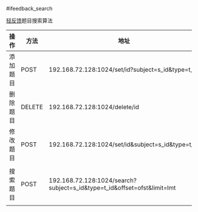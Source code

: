 #ifeedback_search

[轻反馈](http://www.qingfankui.com/)题目搜索算法  

|    操作    |    方法    |                            地址                        |      BODY                 |     备注     |
|------------|------------|--------------------------------------------------------|---------------------------|--------------|
|  添加题目  |    POST    |  192.168.72.128:1024/set/id?subject=s_id&type=t_id     |  {"content": "题目内容"}  |              |
|  删除题目  |   DELETE   |  192.168.72.128:1024/delete/id                         |                           |              |
|  修改题目  |    POST    |  192.168.72.128:1024/set/id&subject=s_id&type=t_id     | {"content": "修改后内容"} |              |
|  搜索题目  |    POST    |  192.168.72.128:1024/search?subject=s_id&type=t_id&offset=ofst&limit=lmt | {"content": "用户输入"} | subject, type, offset, limit可选 |
